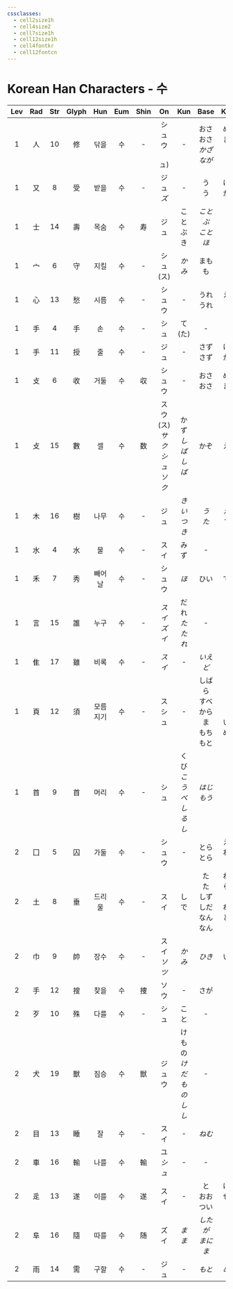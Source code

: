 ```yaml
---
cssclasses:
  - cell2size1h
  - cell4size2
  - cell7size1h
  - cell12size1h
  - cell4fontkr
  - cell12fontcn
---
```


# Korean Han Characters - 수

| Lev | Rad | Str | Glyph | Hun  | Eum | Shin |              On               |         Kun         |             Base             |            Kana            | Simp |        Man         |  Can  |     Viet     |
| :-: | :-: | :-: | :---: | :--: | :-: | :--: | :---------------------------: | :-----------------: | :--------------------------: | :------------------------: | :--: | :----------------: | :---: | :----------: |
|  1  |  人  | 10  |   修   |  닦을  |  수  |  -   |         シュウ<br><br>ュ)         |          -          |    おさ<br>おさ<br>*かざ<br>なが*    |    める<br>まる<br>*る<br>い*    |  -   |        xiū         | sau1  |      tu      |
|  1  |  又  |  8  |   受   |  받을  |  수  |  -   |           ジュ<br>*ズ*           |          -          |            う<br>う            |          ける<br>かる          |  -   |        shòu        | sau6  |     thụ      |
|  1  |  士  | 14  |   壽   |  목숨  |  수  |  寿   |              ジュ               |        ことぶき         |         *ことぶ<br>ことほ*         |          *く<br>ぐ*          |  寿   |        shòu        | sau6  |     thọ      |
|  1  |  宀  |  6  |   守   |  지킬  |  수  |  -   |           シュ<br>(ス)           |        *かみ*         |           まも<br>も            |           る<br>り           |  -   |        shǒu        | sau2  |     thú      |
|  1  |  心  | 13  |   愁   |  시름  |  수  |  -   |              シュウ              |          -          |           うれ<br>うれ           |          える<br>い           |  -   |        chóu        | sau4  |     sầu      |
|  1  |  手  |  4  |   手   |  손   |  수  |  -   |              シュ               |      て<br>(た)       |              -               |             -              |  -   |        shǒu        | sau2  |     thủ      |
|  1  |  手  | 11  |   授   |  줄   |  수  |  -   |              ジュ               |          -          |           さず<br>さず           |          ける<br>かる          |  -   |        shòu        | sau6  |     thụ      |
|  1  |  攴  |  6  |   收   |  거둘  |  수  |  収   |              シュウ              |          -          |           おさ<br>おさ           |          める<br>まる          |  -   |        shōu        | sau1  |     thu      |
|  1  |  攴  | 15  |   數   |  셀   |  수  |  数   | スウ<br>(ス)<br>*サク<br>シュ<br>ソク* |    かず<br>*しばしば*     |              かぞ              |             える             |  数   | shǔ<br>shù<br>shuò | sou3  |      số      |
|  1  |  木  | 16  |   樹   |  나무  |  수  |  -   |              ジュ               |     *き<br>いつき*      |           *う<br>た*           |         *える<br>てる*         |  树   |        shù         | syu6  |     thụ      |
|  1  |  水  |  4  |   水   |  물   |  수  |  -   |              スイ               |         みず          |              -               |             -              |  -   |        shuǐ        | seoi2 |     thuỷ     |
|  1  |  禾  |  7  |   秀   | 빼어날  |  수  |  -   |              シュウ              |         *ほ*         |              ひい              |             でる             |  秀   |        xiù         | sau3  |      tú      |
|  1  |  言  | 15  |   誰   |  누구  |  수  |  -   |          *スイ<br>ズイ*           |   だれ<br>*た<br>たれ*   |              -               |             -              |  谁   |    shéi<br>shuí    | seoi4 | thùy<br>thuỳ |
|  1  |  隹  | 17  |   雖   |  비록  |  수  |  -   |             *スイ*              |          -          |            *いえど*             |            *も*             |  虽   |        suī         | seoi1 |     tuy      |
|  1  |  頁  | 12  |   須   | 모름지기 |  수  |  -   |            ス<br>シュ            |          -          | しばら<br>すべから<br>ま<br>もち<br>もと |  く<br>く<br>つ<br>いる<br>める   |  须   |         xū         | seoi1 |     tua      |
|  1  |  首  |  9  |   首   |  머리  |  수  |  -   |              シュ               | くび<br>*こうべ<br>しるし*  |          *はじ<br>もう*          |          *め<br>す*          |  -   |        shǒu        | sau2  |     thủ      |
|  2  |  囗  |  5  |   囚   |  가둘  |  수  |  -   |              シュウ              |          -          |           とら<br>とら           |         える<br>われる          |  -   |        qiú         | cau4  |      tù      |
|  2  |  土  |  8  |   垂   | 드리울  |  수  |  -   |              スイ               |         しで          |  た<br>た<br>しず<br>しだ<br>なんなん  | れる<br>らす<br>る<br>れる<br>とする |  -   |        chuí        | seoi4 |     thùy     |
|  2  |  巾  |  9  |   帥   |  장수  |  수  |  -   |          スイ<br>*ソツ*           |        *かみ*         |             *ひき*             |             いる             |  帅   |       shuài        | seoi3 |     soái     |
|  2  |  手  | 12  |   搜   |  찾을  |  수  |  捜   |              ソウ               |          -          |              さが              |             す              |  -   |        sōu         | sau1  |     sưu      |
|  2  |  歹  | 10  |   殊   |  다를  |  수  |  -   |              シュ               |         こと          |              -               |             -              |  -   |        shū         | syu4  |     thùa     |
|  2  |  犬  | 19  |   獸   |  짐승  |  수  |  獣   |              ジュウ              | けもの<br>*けだもの<br>しし* |              -               |             -              |  兽   |        shòu        | sau3  |     thú      |
|  2  |  目  | 13  |   睡   |  잘   |  수  |  -   |              スイ               |          -          |             *ねむ*             |            *る*             |  -   |        shuì        | seoi6 | thụy<br>thuỵ |
|  2  |  車  | 16  |   輸   |  나를  |  수  |  輸   |           ユ<br>*シュ*           |          -          |              -               |             -              |  输   |        shū         | syu1  |     thâu     |
|  2  |  辵  | 13  |   遂   |  이를  |  수  |  遂   |              スイ               |          -          |        と<br>おお<br>つい         |       げる<br>せる<br>に        |  -   |     suí<br>suì     | seoi6 |     toại     |
|  2  |  阜  | 16  |   隨   |  따를  |  수  |  随   |              ズイ               |        *まま*         |         *したが<br>まにま*         |          *う<br>に*          |  随   |        suí         | ceoi4 |     tuỳ      |
|  2  |  雨  | 14  |   需   |  구할  |  수  |  -   |              ジュ               |          -          |             *もと*             |            *める*            |  -   |         xū         | seoi1 |      nhu     |

